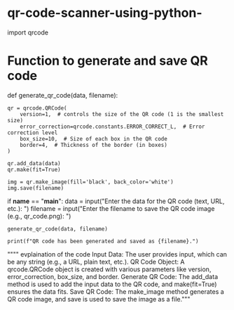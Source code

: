 # qr-code-scanner-using-python-
import qrcode

# Function to generate and save QR code
def generate_qr_code(data, filename):
   
    qr = qrcode.QRCode(
        version=1,  # controls the size of the QR code (1 is the smallest size)
        error_correction=qrcode.constants.ERROR_CORRECT_L,  # Error correction level
        box_size=10,  # Size of each box in the QR code
        border=4,  # Thickness of the border (in boxes)
    )
    
    qr.add_data(data)
    qr.make(fit=True)
    
    img = qr.make_image(fill='black', back_color='white')
    img.save(filename)

if __name__ == "__main__":
    data = input("Enter the data for the QR code (text, URL, etc.): ")
    filename = input("Enter the filename to save the QR code image (e.g., qr_code.png): ")
  
    generate_qr_code(data, filename)
    
    print(f"QR code has been generated and saved as {filename}.")


   """" evplaination of the code 
Input Data: The user provides input, which can be any string (e.g., a URL, plain text, etc.).
QR Code Object: A qrcode.QRCode object is created with various parameters like version, error_correction, box_size, and border.
Generate QR Code: The add_data method is used to add the input data to the QR code, and make(fit=True) ensures the data fits.
Save QR Code: The make_image method generates a QR code image, and save is used to save the image as a file."""

